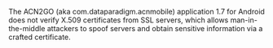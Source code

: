 The ACN2GO (aka com.dataparadigm.acnmobile) application 1.7 for Android does not verify X.509 certificates from SSL servers, which allows man-in-the-middle attackers to spoof servers and obtain sensitive information via a crafted certificate.